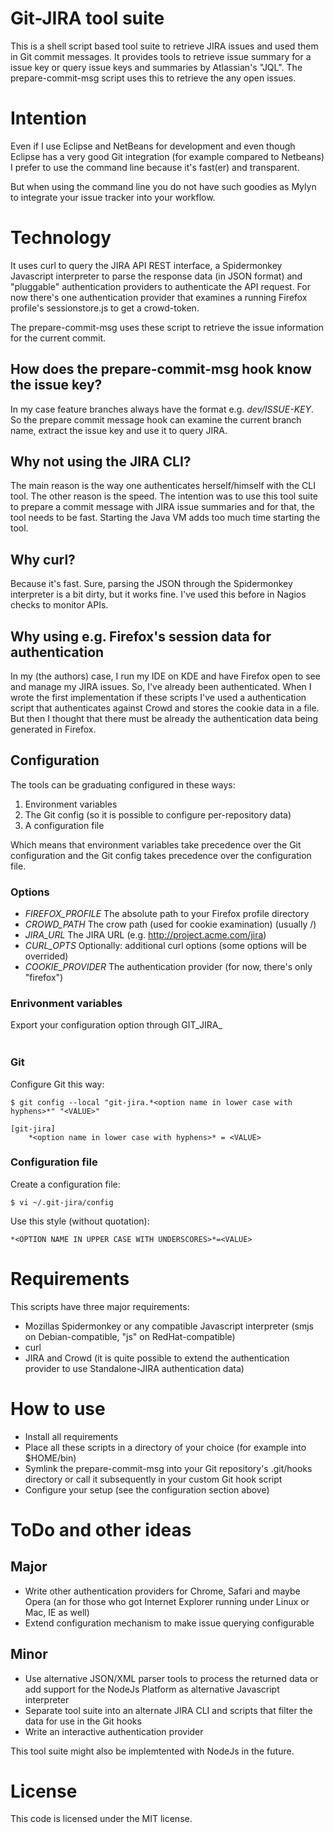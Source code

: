 # Git-JIRA tool suite

This is a shell script based tool suite to retrieve JIRA issues and used them in Git commit messages. It provides tools to retrieve issue summary for a issue key or query issue keys and summaries by Atlassian's "JQL". The prepare-commit-msg script uses this to retrieve the any open issues.

# Intention

Even if I use Eclipse and NetBeans for development and even though Eclipse has a very good Git integration (for example compared to Netbeans) I prefer to use the command line because it's fast(er) and transparent.

But when using the command line you do not have such goodies as Mylyn to integrate your issue tracker into your workflow.

# Technology 

It uses curl to query the JIRA API REST interface, a Spidermonkey Javascript interpreter to parse the response data (in JSON format) and "pluggable" authentication providers to authenticate the API request. For now there's one authentication provider that examines a running Firefox profile's sessionstore.js to get a crowd-token.

The prepare-commit-msg uses these script to retrieve the issue information for the current commit.

## How does the prepare-commit-msg hook know the issue key?

In my case feature branches always have the format e.g. *dev/ISSUE-KEY*. So the prepare commit message hook can examine the current branch name, extract the issue key and use it to query JIRA. 

## Why not using the JIRA CLI?

The main reason is the way one authenticates herself/himself with the CLI tool. The other reason is the speed. The intention was to use this tool suite to prepare a commit message with JIRA issue summaries and for that, the tool needs to be fast. Starting the Java VM adds too much time starting the tool.  

## Why curl?

Because it's fast. Sure, parsing the JSON through the Spidermonkey interpreter is a bit dirty, but it works fine. I've used this before in Nagios checks to monitor APIs.

## Why using e.g. Firefox's session data for authentication 

In my (the authors) case, I run my IDE on KDE and have Firefox open to see and manage my JIRA issues. So, I've already been authenticated. When I wrote the first implementation if these scripts I've used a authentication script that authenticates against Crowd and stores the cookie data in a file. But then I thought that there must be already the authentication data being generated in Firefox. 

## Configuration

The tools can be graduating configured in these ways:

1. Environment variables
2. The Git config (so it is possible to configure per-repository data)
3. A configuration file

Which means that environment variables take precedence over the Git configuration and the Git config takes precedence over the configuration file.

### Options

* *FIREFOX_PROFILE*	The absolute path to your Firefox profile directory 
* *CROWD_PATH*		The crow path (used for cookie examination) (usually /)
* *JIRA_URL*		The JIRA URL (e.g. http://project.acme.com/jira)
* *CURL_OPTS*		Optionally: additional curl options (some options will be overrided)
* *COOKIE_PROVIDER*	The authentication provider (for now, there's only "firefox") 

### Enrivonment variables

Export your configuration option through GIT_JIRA_*<OPTION NAME IN UPPER CASE WITH UNDERSCORES>*

### Git

Configure Git this way:

```
$ git config --local "git-jira.*<option name in lower case with hyphens>*" "<VALUE>"
```

```
[git-jira]
	*<option name in lower case with hyphens>* = <VALUE>
``` 

### Configuration file

Create a configuration file:

```
$ vi ~/.git-jira/config
```

Use this style (without quotation):

```
*<OPTION NAME IN UPPER CASE WITH UNDERSCORES>*=<VALUE>
``` 

# Requirements

This scripts have three major requirements:

* Mozillas Spidermonkey or any compatible Javascript interpreter (smjs on Debian-compatible, "js" on RedHat-compatible)
* curl
* JIRA and Crowd (it is quite possible to extend the authentication provider to use Standalone-JIRA authentication data)

# How to use

* Install all requirements
* Place all these scripts in a directory of your choice (for example into $HOME/bin)
* Symlink the prepare-commit-msg into your Git repository's .git/hooks directory or call it subsequently in your custom Git hook script
* Configure your setup (see the configuration section above) 

# ToDo and other ideas

## Major
* Write other authentication providers for Chrome, Safari and maybe Opera (an for those who got Internet Explorer running under Linux or Mac, IE as well)
* Extend configuration mechanism to make issue querying configurable  

## Minor
* Use alternative JSON/XML parser tools to process the returned data or add support for the NodeJs Platform as alternative Javascript interpreter  
* Separate tool suite into an alternate JIRA CLI and scripts that filter the data for use in the Git hooks
* Write an interactive authentication provider

This tool suite might also be implemtented with NodeJs in the future.

# License 

This code is licensed under the MIT license.
